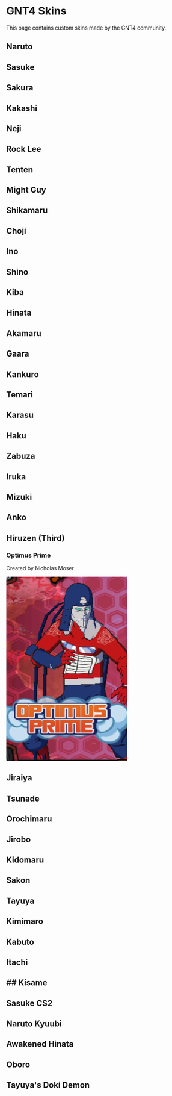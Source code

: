 # GNT4 Skins

This page contains custom skins made by the GNT4 community.

## Naruto

## Sasuke

## Sakura

## Kakashi

## Neji

## Rock Lee

## Tenten

## Might Guy

## Shikamaru

## Choji

## Ino

## Shino

## Kiba

## Hinata

## Akamaru

## Gaara

## Kankuro

## Temari

## Karasu

## Haku

## Zabuza

## Iruka

## Mizuki

## Anko

## Hiruzen (Third)

### Optimus Prime

Created by Nicholas Moser

[![Optimus Prime](/gnt4/images/skins/optimus_prime.png?raw=true "Optimus Prime")](/gnt4/files/Third_Optimus_Prime.zip?raw=true)


## Jiraiya

## Tsunade

## Orochimaru

## Jirobo

## Kidomaru

## Sakon

## Tayuya

## Kimimaro

## Kabuto

## Itachi

## ## Kisame

## Sasuke CS2

## Naruto Kyuubi

## Awakened Hinata

## Oboro

## Tayuya's Doki Demon
